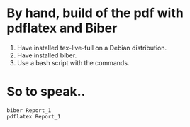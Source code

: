 # By hand, build of the pdf with pdflatex and Biber

1. Have installed tex-live-full on a Debian distribution.
2. Have installed biber.
3. Use a bash script with the commands.

# So to speak..

```
biber Report_1
pdflatex Report_1
```




